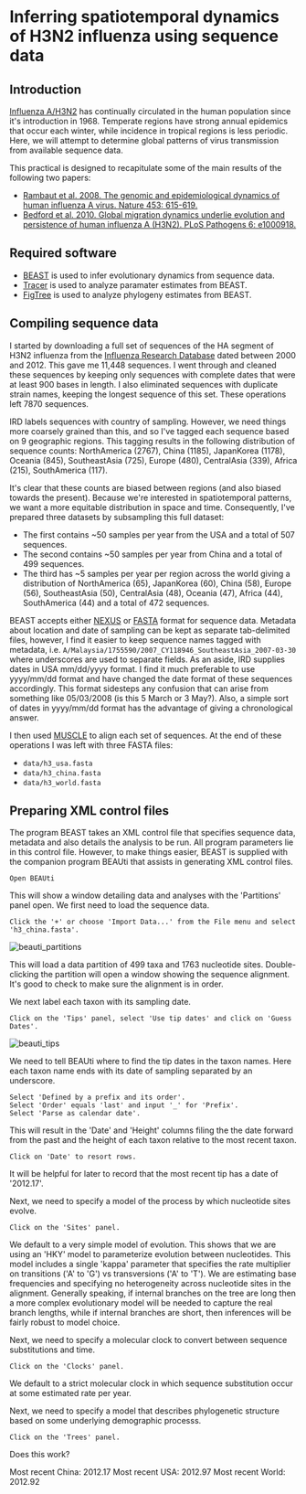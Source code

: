 # Inferring spatiotemporal dynamics of H3N2 influenza using sequence data

## Introduction

[Influenza A/H3N2](http://en.wikipedia.org/wiki/Influenza_A_virus_subtype_H3N2) has continually circulated in the human population since it's introduction in 1968.
Temperate regions have strong annual epidemics that occur each winter, while incidence in tropical regions is less periodic.
Here, we will attempt to determine global patterns of virus transmission from available sequence data.

This practical is designed to recapitulate some of the main results of the following two papers:

* [Rambaut et al. 2008. The genomic and epidemiological dynamics of human influenza A virus. Nature 453: 615-619.](http://www.ncbi.nlm.nih.gov/pmc/articles/PMC2441973/)
* [Bedford et al. 2010. Global migration dynamics underlie evolution and persistence of human influenza A (H3N2). PLoS Pathogens 6: e1000918.](http://www.plospathogens.org/article/info%3Adoi%2F10.1371%2Fjournal.ppat.1000918)

## Required software

* [BEAST](http://beast.bio.ed.ac.uk/) is used to infer evolutionary dynamics from sequence data.
* [Tracer](http://tree.bio.ed.ac.uk/software/tracer/) is used to analyze paramater estimates from BEAST.
* [FigTree](http://tree.bio.ed.ac.uk/software/figtree/) is used to analyze phylogeny estimates from BEAST.

## Compiling sequence data

I started by downloading a full set of sequences of the HA segment of H3N2 influenza from the [Influenza Research Database](http://www.fludb.org) dated between 2000 and 2012.
This gave me 11,448 sequences.
I went through and cleaned these sequences by keeping only sequences with complete dates that were at least 900 bases in length.
I also eliminated sequences with duplicate strain names, keeping the longest sequence of this set.
These operations left 7870 sequences.

IRD labels sequences with country of sampling.
However, we need things more coarsely grained than this, and so I've tagged each sequence based on 9 geographic regions.
This tagging results in the following distribution of sequence counts: NorthAmerica (2767), China (1185), JapanKorea (1178), Oceania (845), SoutheastAsia (725), Europe (480), CentralAsia (339), Africa (215), SouthAmerica (117).

It's clear that these counts are biased between regions (and also biased towards the present).
Because we're interested in spatiotemporal patterns, we want a more equitable distribution in space and time.
Consequently, I've prepared three datasets by subsampling this full dataset:

* The first contains ~50 samples per year from the USA and a total of 507 sequences.
* The second contains ~50 samples per year from China and a total of 499 sequences.
* The third has ~5 samples per year per region across the world giving a distribution of NorthAmerica (65), JapanKorea (60), China (58), Europe (56), SoutheastAsia (50), CentralAsia (48), Oceania (47), Africa (44), SouthAmerica (44) and a total of 472 sequences.

BEAST accepts either [NEXUS](http://en.wikipedia.org/wiki/Nexus_file) or [FASTA](http://en.wikipedia.org/wiki/FASTA_format) format for sequence data.
Metadata about location and date of sampling can be kept as separate tab-delimited files, however, I find it easier to keep sequence names tagged with metadata, i.e. `A/Malaysia/1755590/2007_CY118946_SoutheastAsia_2007-03-30` where underscores are used to separate fields.
As an aside, IRD supplies dates in USA mm/dd/yyyy format.
I find it much preferable to use yyyy/mm/dd format and have changed the date format of these sequences accordingly.
This format sidesteps any confusion that can arise from something like 05/03/2008 (is this 5 March or 3 May?).
Also, a simple sort of dates in yyyy/mm/dd format has the advantage of giving a chronological answer.

I then used [MUSCLE](http://www.drive5.com/muscle/) to align each set of sequences.
At the end of these operations I was left with three FASTA files: 

* `data/h3_usa.fasta`
* `data/h3_china.fasta`
* `data/h3_world.fasta`

## Preparing XML control files

The program BEAST takes an XML control file that specifies sequence data, metadata and also details the analysis to be run.
All program parameters lie in this control file.
However, to make things easier, BEAST is supplied with the companion program BEAUti that assists in generating XML control files.

```
Open BEAUti
```

This will show a window detailing data and analyses with the 'Partitions' panel open.
We first need to load the sequence data.

```
Click the '+' or choose 'Import Data...' from the File menu and select 'h3_china.fasta'.
```

![beauti_partitions](https://raw.github.com/trvrb/influenza-dynamics-practical/master/images/beauti_partitions.png)

This will load a data partition of 499 taxa and 1763 nucleotide sites.
Double-clicking the partition will open a window showing the sequence alignment.
It's good to check to make sure the alignment is in order.

We next label each taxon with its sampling date.

```
Click on the 'Tips' panel, select 'Use tip dates' and click on 'Guess Dates'.
```

![beauti_tips](https://raw.github.com/trvrb/influenza-dynamics-practical/master/images/beauti_tips.png)

We need to tell BEAUti where to find the tip dates in the taxon names.
Here each taxon name ends with its date of sampling separated by an underscore.

```
Select 'Defined by a prefix and its order'.
Select 'Order' equals 'last' and input '_' for 'Prefix'.
Select 'Parse as calendar date'.
```

This will result in the 'Date' and 'Height' columns filing the the date forward from the past and the height of each taxon relative to the most recent taxon.

```
Click on 'Date' to resort rows.
```

It will be helpful for later to record that the most recent tip has a date of '2012.17'.

Next, we need to specify a model of the process by which nucleotide sites evolve.

```
Click on the 'Sites' panel.
```

We default to a very simple model of evolution.
This shows that we are using an 'HKY' model to parameterize evolution between nucleotides.
This model includes a single 'kappa' parameter that specifies the rate multiplier on transitions ('A' to 'G') vs transversions ('A' to 'T').
We are estimating base frequencies and specifying no heterogeneity across nucleotide sites in the alignment.
Generally speaking, if internal branches on the tree are long then a more complex evolutionary model will be needed to capture the real branch lengths, while if internal branches are short, then inferences will be fairly robust to model choice.

Next, we need to specify a molecular clock to convert between sequence substitutions and time.

```
Click on the 'Clocks' panel.
```

We default to a strict molecular clock in which sequence substitution occur at some estimated rate per year.

Next, we need to specify a model that describes phylogenetic structure based on some underlying demographic processs.

```
Click on the 'Trees' panel.
```

Does this work?



Most recent China: 2012.17
Most recent USA: 2012.97
Most recent World: 2012.92


